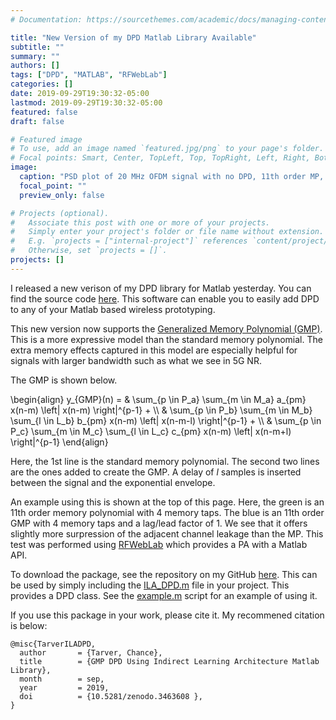 ```yaml
---
# Documentation: https://sourcethemes.com/academic/docs/managing-content/

title: "New Version of my DPD Matlab Library Available"
subtitle: ""
summary: ""
authors: []
tags: ["DPD", "MATLAB", "RFWebLab"]
categories: []
date: 2019-09-29T19:30:32-05:00
lastmod: 2019-09-29T19:30:32-05:00
featured: false
draft: false

# Featured image
# To use, add an image named `featured.jpg/png` to your page's folder.
# Focal points: Smart, Center, TopLeft, Top, TopRight, Left, Right, BottomLeft, Bottom, BottomRight.
image:
  caption: "PSD plot of 20 MHz OFDM signal with no DPD, 11th order MP, and 11th order GMP."
  focal_point: ""
  preview_only: false

# Projects (optional).
#   Associate this post with one or more of your projects.
#   Simply enter your project's folder or file name without extension.
#   E.g. `projects = ["internal-project"]` references `content/project/deep-learning/index.md`.
#   Otherwise, set `projects = []`.
projects: []
---
```


I released a new verison of my DPD library for Matlab yesterday. You can find the source code [here](https://github.com/ctarver/ILA-DPD).
This software can enable you to easily add DPD to any of your Matlab based wireless prototyping. 

This new version now supports the [Generalized Memory Polynomial (GMP)](https://ieeexplore.ieee.org/document/1703853). This is a more expressive model than the standard memory polynomial. 
The extra memory effects captured in this model are especially helpful for signals with larger bandwidth such as what we see in 5G NR. 

The GMP is shown below.

\begin{align} y_{GMP}(n) = & \sum\_{p \in P_a} \sum\_{m \in M_a} a\_{pm} x(n-m) \left| x(n-m)  \right|^{p-1}  +  \\\\ 
& \sum\_{p \in P_b} \sum\_{m \in M_b} \sum\_{l \in L_b} b\_{pm} x(n-m) \left| x(n-m-l)  \right|^{p-1}  +  \\\\ 
& \sum\_{p \in P_c} \sum\_{m \in M_c} \sum\_{l \in L_c} c\_{pm} x(n-m) \left| x(n-m+l)  \right|^{p-1} \end{align}

Here, the 1st line is the standard memory polynomial. The second two lines are the ones added to create the GMP. 
A delay of $l$ samples is inserted between the signal and the exponential envelope.


An example using this is shown at the top of this page.
Here, the green is an 11th order memory polynomial with 4 memory taps. The blue is an 11th order GMP with 4 memory taps and a lag/lead factor of 1. We see that it offers slightly more surpression of the adjacent channel leakage than the MP. This test was performed using [RFWebLab](http://dpdcompetition.com/rfweblab/) which provides a PA with a Matlab API.

To download the package, see the repository on my GitHub [here](https://github.com/ctarver/ILA-DPD).
This can be used by simply including the [ILA_DPD.m](https://github.com/ctarver/ILA-DPD/blob/master/ILA_DPD.m) file in your project. This provides a DPD class. See the [example.m](https://github.com/ctarver/ILA-DPD/blob/master/example.m) script for an example of using it. 

If you use this package in your work, please cite it. My recommened citation is below:
```
@misc{TarverILADPD,
  author       = {Tarver, Chance},
  title        = {GMP DPD Using Indirect Learning Architecture Matlab Library},
  month        = sep,
  year         = 2019,
  doi          = {10.5281/zenodo.3463608 },
}
```
